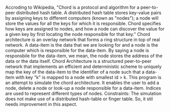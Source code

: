 Accroding to Wikipedia, "Chord is a protocol and algorithm for a peer-to-peer distributed hash table. A distributed hash table stores key-value pairs by assigning keys to different computers (known as "nodes"); a node will store the values for all the keys for which it is responsible. Chord specifies how keys are assigned to nodes, and how a node can discover the value for a given key by first locating the node responsible for that key." Chord architecture is an overlay network that forms a ring structure in top of real network. A data-item is the data that we are looking for and a node is the computer which is responsible for the data-item. By saying a node is responsbile for the data-item, we mean, the node stores the address of the data or the data itself. Chord Architecture is a structured peer-to-peer network that implements an efficient	and	deterministic scheme to uniquely map the key of the data-item to the identifier of a node such that a data-item with key "k"	is mapped to a	node with smallest id	> k.
This program is an attempt to simulate the chord architecture. It enables the user to add a node, delete a node or look-up a node responsible for a data-item. Indices are used to represent different types of nodes.
Constraints: The simulation does not make use of a distributed hash-table or finger table. So, it stil needs improvement in this aspect.
